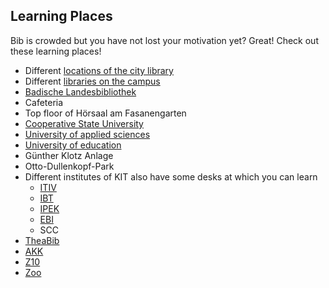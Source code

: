 ## Learning Places
Bib is crowded but you have not lost your motivation yet? Great! Check out these learning places!

* Different [locations of the city library](https://www.karlsruhe.de/b2/bibliotheken/stadtbibliothek/oeffnungszeiten.de)
* Different [libraries on the campus](https://www.bibliothek.kit.edu/cms/standorte.php)
* [Badische Landesbibliothek](https://www.blb-karlsruhe.de/)
* Cafeteria
* Top floor of Hörsaal am Fasanengarten
* [Cooperative State University](https://www.dhbw.de/english/home.html)
* [University of applied sciences](https://www.hs-karlsruhe.de/home/)
* [University of education](https://www.ph-karlsruhe.de/startseite/)
* Günther Klotz Anlage
* Otto-Dullenkopf-Park
* Different institutes of KIT also have some desks at which you can learn
  * [ITIV](https://www.itiv.kit.edu/index.php)
  * [IBT](https://www.ibt.kit.edu/index.php)
  * [IPEK](http://www.ipek.kit.edu/index.php)
  * [EBI](http://www.ebi.kit.edu/index.pl/Haupt_Menu_Overview_M01/html/main.htm)
  * SCC
* [TheaBib](https://de-de.facebook.com/TheaBib)
* [AKK](https://www.akk.org/)
* [Z10](https://z10.info/)
* [Zoo](https://www.karlsruhe.de/b3/freizeit/zoo.de)